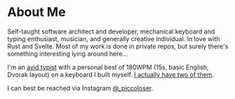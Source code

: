 # About Me
Self-taught software architect and developer, mechanical keyboard and typing enthusiast, musician, and generally creative individual. In love with Rust and Svelte. Most of my work is done in private repos, but surely there's something interesting lying around here...

I'm an [avid typist](https://monkeytype.com/profile/_piccoloser) with a personal best of 180WPM (15s, basic English, Dvorak layout) on a keyboard I built myself. [I actually have two of them](https://imgur.com/gallery/V6pnpEd).

I can best be reached via Instagram [@_piccoloser](https://instagram.com/_piccoloser).
